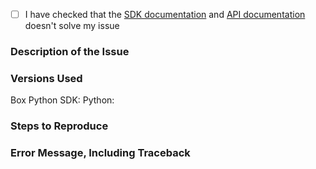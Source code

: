 - [ ] I have checked that the [SDK documentation][sdk-docs] and [API documentation][api-docs] doesn't solve my issue

### Description of the Issue
<!-- Replace this text with a description of what problem you're having. -->
<!-- Please include as much detail as possible to help us troubleshoot! -->
<!-- If it isn't obvious, please include how the behavior you expect differs from what actually happened. -->
<!-- This is really important so we know how to start troubleshooting your issue. -->

### Versions Used
Box Python SDK: <!-- Replace with the version of the Python SDK you're using. -->
Python: <!-- Replace with the version of Python your application is running on. -->

### Steps to Reproduce
<!-- Please include detailed steps to reproduce the issue you're seeing, if possible. -->
<!-- If you don't have a reproducible error, please make sure that you give us as much detail -->
<!-- as you can about what your application was doing when the error occurred. -->
<!-- Good steps to reproduce the problem help speed up debugging for us and gets your issue resolved sooner! -->

### Error Message, Including Traceback
<!-- Replace with the full error output you're seeing, if applicable. -->
<!-- Please include the full stack trace to help us identify where the error is happening. -->

[sdk-docs]: ./docs/usage
[api-docs]: https://developer.box.com/
